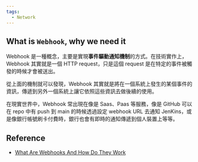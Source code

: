 ```yaml
---
tags:
  - Network
---
```


## What is `Webhook`, why we need it

Webhook 是一種概念，主要是實現**事件驅動通知機制**的方式。在技術實作上，Webhook 其實就是一個 HTTP request，只是這個 request 是在特定的事件被觸發的時候才會被送出。

從上面的機制就可以發現，Webhook 其實就是將在一個系統上發生的某個事件的資訊，傳遞到另外一個系統上讓它依照這些資訊去做後續的使用。

在現實世界中，Webhook 常出現在像是 Saas、Paas 等服務，像是 GitHub 可以在 repo 中有 push 到 main 的時候透過設定 webhook URL 去通知 JenKins，或是像銀行帳號刷卡付費時，銀行也會有即時的通知傳遞到個人裝置上等等。

## Reference

- [What Are Webhooks And How Do They Work](https://hookdeck.com/webhooks/guides/what-are-webhooks-how-they-work)